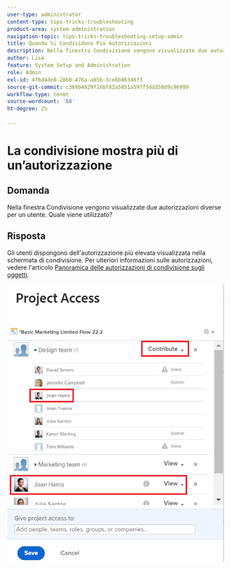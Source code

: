 ```yaml
---
user-type: administrator
content-type: tips-tricks-troubleshooting
product-area: system-administration
navigation-topic: tips-tricks-troubleshooting-setup-admin
title: Quando Si Condividono Più Autorizzazioni
description: Nella finestra Condivisione vengono visualizzate due autorizzazioni diverse per un utente. Quale viene utilizzato?
author: Lisa
feature: System Setup and Administration
role: Admin
exl-id: 4f6d4de8-2860-476a-a85b-3ce8b86346f3
source-git-commit: c389b4829f16bf82a5851a597f5dd358d9c96999
workflow-type: tm+mt
source-wordcount: '68'
ht-degree: 2%

---
```


# La condivisione mostra più di un’autorizzazione

## Domanda

Nella finestra Condivisione vengono visualizzate due autorizzazioni diverse per un utente. Quale viene utilizzato?

## Risposta

Gli utenti dispongono dell&#39;autorizzazione più elevata visualizzata nella schermata di condivisione. Per ulteriori informazioni sulle autorizzazioni, vedere l&#39;articolo [Panoramica delle autorizzazioni di condivisione sugli oggetti](../../workfront-basics/grant-and-request-access-to-objects/sharing-permissions-on-objects-overview.md).

![](assets/screen-shot-2014-03-19-at-3.36.28-pm-350x403.png)
